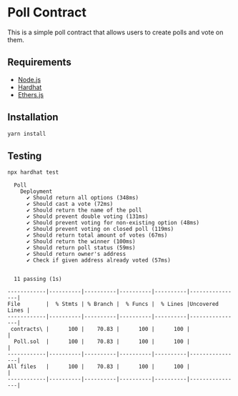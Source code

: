 # Poll Contract

This is a simple poll contract that allows users to create polls and vote on them.

## Requirements

-   [Node.js](https://nodejs.org/en/)
-   [Hardhat](https://hardhat.org/)
-   [Ethers.js](https://docs.ethers.io/v6/)

## Installation

```bash
yarn install
```

## Testing

```bash
npx hardhat test
```

```
  Poll
    Deployment
      ✔ Should return all options (348ms)
      ✔ Should cast a vote (72ms)
      ✔ Should return the name of the poll
      ✔ Should prevent double voting (131ms)
      ✔ Should prevent voting for non-existing option (48ms)
      ✔ Should prevent voting on closed poll (119ms)
      ✔ Should return total amount of votes (67ms)
      ✔ Should return the winner (100ms)
      ✔ Should return poll status (59ms)
      ✔ Should return owner's address
      ✔ Check if given address already voted (57ms)


  11 passing (1s)

------------|----------|----------|----------|----------|----------------|
File        |  % Stmts | % Branch |  % Funcs |  % Lines |Uncovered Lines |
------------|----------|----------|----------|----------|----------------|
 contracts\ |      100 |    70.83 |      100 |      100 |                |
  Poll.sol  |      100 |    70.83 |      100 |      100 |                |
------------|----------|----------|----------|----------|----------------|
All files   |      100 |    70.83 |      100 |      100 |                |
------------|----------|----------|----------|----------|----------------|
```
